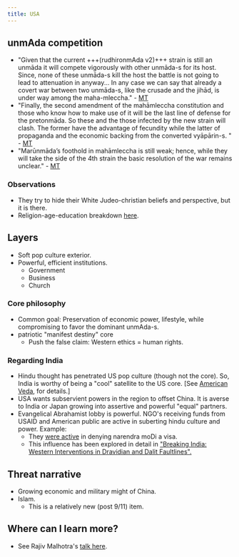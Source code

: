 ```yaml
---
title: USA
---
```


## unmAda competition
- "Given that the current +++(rudhironmAda v2)+++ strain is still an unmāda it will compete vigorously with other unmāda-s for its host. Since, none of these unmāda-s kill the host the battle is not going to lead to attenuation in anyway... In any case we can say that already a covert war between two unmāda-s, like the crusade and the jihād, is under way among the maha-mleccha." - [MT](https://manasataramgini.wordpress.com/2020/06/08/pandemic-days-the-fizz-is-out-of-the-bottle/)
- "Finally, the second amendment of the mahāmleccha constitution and those who know how to make use of it will be the last line of defense for the pretonmāda. So these and the those infected by the new strain will clash. The former have the advantage of fecundity while the latter of propaganda and the economic backing from the converted vyāpārin-s. " - [MT](https://manasataramgini.wordpress.com/2020/06/08/pandemic-days-the-fizz-is-out-of-the-bottle/)
- "Marūnmāda’s foothold in mahāmleccha is still weak; hence, while they will take the side of the 4th strain the basic resolution of the war remains unclear." - [MT](https://manasataramgini.wordpress.com/2020/06/08/pandemic-days-the-fizz-is-out-of-the-bottle/)

### Observations
- They try to hide their White Judeo-christian beliefs and perspective, but it is there.  
- Religion-age-education breakdown [here](http://2tzms222h2ff3dfce824gngnno8.wpengine.netdna-cdn.com/files/2015/02/Age-College-Religions2.png).

## Layers
- Soft pop culture exterior.
- Powerful, efficient institutions.
    - Government
    - Business
    - Church  

### Core philosophy
- Common goal: Preservation of economic power, lifestyle, while compromising to favor the dominant unmAda-s.
- patriotic "manifest destiny" core
    - Push the false claim: Western ethics = human rights.  

### Regarding India  
- Hindu thought has penetrated US pop culture (though not the core). So, India is worthy of being a "cool" satellite to the US core. \[See [American Veda](http://americanveda.com/), for details.\]
- USA wants subservient powers in the region to offset China. It is averse to India or Japan growing into assertive and powerful "equal" partners.
- Evangelical Abrahamist lobby is powerful. NGO's receiving funds from USAID and American public are active in suberting hindu culture and power. Example:
    - They [were active](http://plus.url.google.com/url?sa=z&n=1388342848381&url=http%3A%2F%2Findia.blogs.nytimes.com%2F2013%2F12%2F05%2Fu-s-evangelicals-indian-expats-teamed-up-to-push-through-modi-visa-ban%2F%3Femc%3Dedit_tnt_20131205%26tntemail0%3Dy%26_r%3D1%26&usg=UL19d9G051BEu0wXCAZdk2_6fzs.) in denying narendra moDi a visa.
    - This influence has been explored in detail in ["Breaking India: Western Interventions in Dravidian and Dalit Faultlines".](http://www.breakingindia.com/)

## Threat narrative
- Growing economic and military might of China.
- Islam.
    - This is a relatively new (post 9/11) item.

## Where can I learn more?

- See Rajiv Malhotra's [talk here](http://www.youtube.com/watch?v=tUBrwCmKx8s).